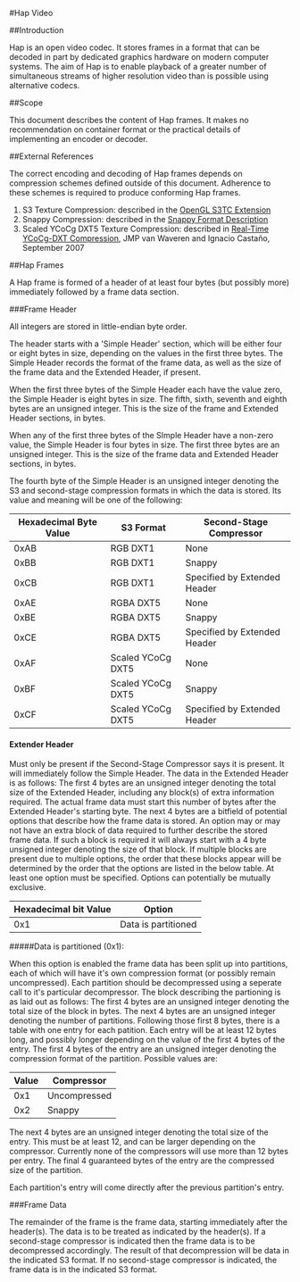 #Hap Video



##Introduction


Hap is an open video codec. It stores frames in a format that can be decoded in part by dedicated graphics hardware on modern computer systems. The aim of Hap is to enable playback of a greater number of simultaneous streams of higher resolution video than is possible using alternative codecs.


##Scope


This document describes the content of Hap frames. It makes no recommendation on container format or the practical details of implementing an encoder or decoder.


##External References


The correct encoding and decoding of Hap frames depends on compression schemes defined outside of this document. Adherence to these schemes is required to produce conforming Hap frames.

1. S3 Texture Compression: described in the [OpenGL S3TC Extension][1]
2. Snappy Compression: described in the [Snappy Format Description][2]
3. Scaled YCoCg DXT5 Texture Compression: described in [Real-Time YCoCg-DXT Compression][3], JMP van Waveren and Ignacio Castaño, September 2007


##Hap Frames


A Hap frame is formed of a header of at least four bytes (but possibly more) immediately followed by a frame data section.

###Frame Header

All integers are stored in little-endian byte order.

The header starts with a 'Simple Header' section, which will be either four or eight bytes in size, depending on the values in the first three bytes. The Simple Header records the format of the frame data, as well as the size of the frame data and the Extended Header, if present.

When the first three bytes of the Simple Header each have the value zero, the Simple Header is eight bytes in size. The fifth, sixth, seventh and eighth bytes are an unsigned integer. This is the size of the frame and Extended Header sections, in bytes.

When any of the first three bytes of the SImple Header have a non-zero value, the Simple Header is four bytes in size. The first three bytes are an unsigned integer. This is the size of the frame data and Extended Header sections, in bytes.

The fourth byte of the Simple Header is an unsigned integer denoting the S3 and second-stage compression formats in which the data is stored. Its value and meaning will be one of the following:

|Hexadecimal Byte Value |S3 Format         |Second-Stage Compressor      |
|-----------------------|------------------|-----------------------------|
|0xAB                   |RGB DXT1          |None                         |
|0xBB                   |RGB DXT1          |Snappy                       |
|0xCB                   |RGB DXT1          |Specified by Extended Header |
|0xAE                   |RGBA DXT5         |None                         |
|0xBE                   |RGBA DXT5         |Snappy                       |
|0xCE                   |RGBA DXT5         |Specified by Extended Header |
|0xAF                   |Scaled YCoCg DXT5 |None                         |
|0xBF                   |Scaled YCoCg DXT5 |Snappy                       |
|0xCF                   |Scaled YCoCg DXT5 |Specified by Extended Header |



#### Extender Header

Must only be present if the Second-Stage Compressor says it is present. It will immediately follow the Simple Header.
The data in the Extended Header is as follows:
The first 4 bytes are an unsigned integer denoting the total size of the Extended Header, including any block(s) of extra information required. The actual frame data must start this number of bytes after the Extended Header's starting byte.
The next 4 bytes are a bitfield of potential options that describe how the frame data is stored. An option may or may not have an extra block of data required to further describe the stored frame data. If such a block is required it will always start with a 4 byte unsigned integer denoting the size of that block. If multiple blocks are present due to multiple options, the order that these blocks appear will be determined by the order that the options are listed in the below table. At least one option must be specified. Options can potentially be mutually exclusive.

|Hexadecimal bit Value |Option                      |
|----------------------|----------------------------|
|0x1                   |Data is partitioned         |

#####Data is partitioned (0x1):

When this option is enabled the frame data has been split up into partitions, each of which will have it's own compression format (or possibly remain uncompressed). Each partition should be decompressed using a seperate call to it's particular decompressor. The block describing the partioning is as laid out as follows:
The first 4 bytes are an unsigned integer denoting the total size of the block in bytes.
The next 4 bytes are an unsigned integer denoting the number of partitions. 
Following those first 8 bytes, there is a table with one entry for each patition. Each entry will be at least 12 bytes long, and possibly longer depending on the value of the first 4 bytes of the entry. 
The first 4 bytes of the entry are an unsigned integer denoting the compression format of the partition. Possible values are:

| Value             | Compressor          |
|-------------------|---------------------|
| 0x1               | Uncompressed        |
| 0x2               | Snappy              |

The next 4 bytes are an unsigned integer denoting the total size of the entry. This must be at least 12, and can be larger depending on the compressor. Currently none of the compressors will use more than 12 bytes per entry. 
The final 4 guaranteed bytes of the entry are the compressed size of the partition.

Each partition's entry will come directly after the previous partition's entry.

###Frame Data


The remainder of the frame is the frame data, starting immediately after the header(s). The data is to be treated as indicated by the header(s). If a second-stage compressor is indicated then the frame data is to be decompressed accordingly. The result of that decompression will be data in the indicated S3 format. If no second-stage compressor is indicated, the frame data is in the indicated S3 format.

[1]: http://www.opengl.org/registry/specs/EXT/texture_compression_s3tc.txt
[2]: http://snappy.googlecode.com/svn/trunk/format_description.txt
[3]: http://developer.download.nvidia.com/whitepapers/2007/Real-Time-YCoCg-DXT-Compression/Real-Time%20YCoCg-DXT%20Compression.pdf
